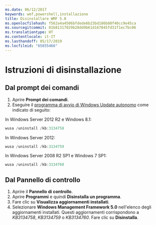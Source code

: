 ```yaml
---
ms.date: 06/12/2017
keywords: wmf,powershell,installazione
title: Disinstallare WMF 5.0
ms.openlocfilehash: f562a4a4506bfdede6b23bd186b80f40cc9e45ca
ms.sourcegitcommit: 01b81317029b28dd9b61d167045fd31f1ec7bc06
ms.translationtype: HT
ms.contentlocale: it-IT
ms.lasthandoff: 05/17/2019
ms.locfileid: "65855466"
---
```

# <a name="uninstallation-instructions"></a>Istruzioni di disinstallazione

## <a name="using-command-prompt"></a>Dal prompt dei comandi

1. Aprire **Prompt dei comandi**.
2. Eseguire il [programma di avvio di Windows Update autonomo](https://support.microsoft.com/en-us/kb/934307) come indicato di seguito:

In Windows Server 2012 R2 e Windows 8.1:

```powershell
wusa /uninstall /kb:3134758
```

In Windows Server 2012:

```powershell
wusa /uninstall /kb:3134759
```

In Windows Server 2008 R2 SP1 e Windows 7 SP1:

```powershell
wusa /uninstall /kb:3134760
```

## <a name="using-control-panel"></a>Dal Pannello di controllo

1. Aprire il **Pannello di controllo**.
2. Aprire **Programmi** e quindi **Disinstalla un programma**.
3. Fare clic su **Visualizza aggiornamenti installati**.
4. Selezionare **Windows Management Framework 5.0** nell'elenco degli aggiornamenti installati. Questi aggiornamenti corrispondono a *KB3134758*, *KB3134759* o *KB3134760*. Fare clic su **Disinstalla**.
